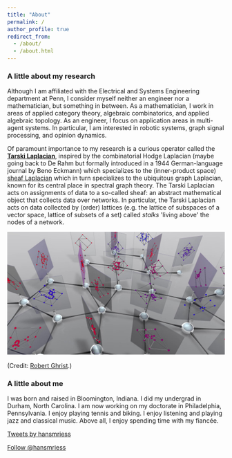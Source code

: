 ```yaml
---
title: "About"
permalink: /
author_profile: true
redirect_from: 
  - /about/
  - /about.html
---
```


### A little about my research

Although I am affiliated with the Electrical and Systems Engineering department at Penn, I consider myself neither an engineer nor a mathematician, but something in between. As a mathematician, I work in areas of applied category theory, algebraic combinatorics, and applied algebraic topology. As an engineer, I focus on application areas in multi-agent systems. In particular, I am interested in robotic systems, graph signal processing, and opinion dynamics. 

Of paramount importance to my research is a curious operator called the [**Tarski Laplacian**](https://hansriess.com/publication/2020-7-8-tarski-laplacian), inspired by the combinatorial Hodge Laplacian (maybe going back to De Rahm but formally introduced in a 1944 German-language journal by Beno Eckmann) which specializes to the (inner-product space) [sheaf Laplacian](https://arxiv.org/pdf/1808.01513.pdf) which in turn specializes to the ubiquitous graph Laplacian, known for its central place in spectral graph theory. The Tarski Laplacian acts on assignments of data to a so-called sheaf: an abstract mathematical object that collects data over networks. In particular, the Tarski Laplacian acts on data collected by (order) lattices (e.g. the lattice of subspaces of a vector space, lattice of subsets of a set) called *stalks* 'living above' the nodes of a network.

![](/images/rob-tarski-sheaf.jpg)

(Credit: [Robert Ghrist](https://www2.math.upenn.edu/~ghrist/).)

### A little about me

I was born and raised in Bloomington, Indiana. I did my undergrad in Durham, North Carolina. I am now working on my doctorate in Philadelphia, Pennsylvania. I enjoy playing tennis and biking. I enjoy listening and playing jazz and classical music. Above all, I enjoy spending time with my fiancée. 

<script src='https://storage.ko-fi.com/cdn/scripts/overlay-widget.js'></script>
<script>
  kofiWidgetOverlay.draw('hansmriess', {
    'type': 'floating-chat',
    'floating-chat.donateButton.text': 'Support me',
    'floating-chat.donateButton.background-color': '#d2ac95',
    'floating-chat.donateButton.text-color': '#fff'
  });
</script>

<a class="twitter-timeline" data-width="600" data-height="1000" data-dnt="true" data-theme="light" href="https://twitter.com/hansmriess?ref_src=twsrc%5Etfw">Tweets by hansmriess</a> <script async src="https://platform.twitter.com/widgets.js" charset="utf-8" ></script>

<a href="https://twitter.com/hansmriess?ref_src=twsrc%5Etfw" class="twitter-follow-button" data-show-count="false">Follow @hansmriess</a><script async src="https://platform.twitter.com/widgets.js" charset="utf-8"></script>
